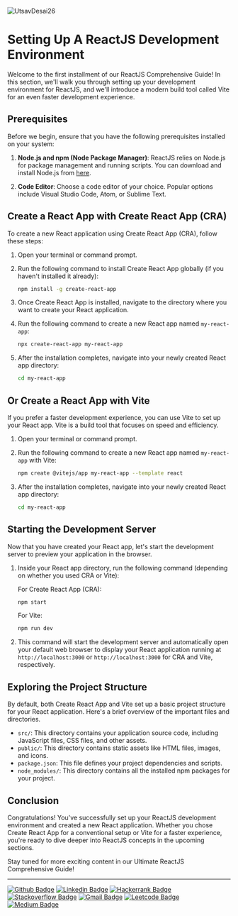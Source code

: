 ![UtsavDesai26](https://github.com/UtsavDesai26/react-interview-prep/assets/80502799/07f8817f-f0e1-4ce6-8f54-20e133465292)

# Setting Up A ReactJS Development Environment

Welcome to the first installment of our ReactJS Comprehensive Guide! In this section, we'll walk you through setting up your development environment for ReactJS, and we'll introduce a modern build tool called Vite for an even faster development experience.

## Prerequisites

Before we begin, ensure that you have the following prerequisites installed on your system:

1. **Node.js and npm (Node Package Manager)**: ReactJS relies on Node.js for package management and running scripts. You can download and install Node.js from [here](https://nodejs.org/).

2. **Code Editor**: Choose a code editor of your choice. Popular options include Visual Studio Code, Atom, or Sublime Text.

## Create a React App with Create React App (CRA)

To create a new React application using Create React App (CRA), follow these steps:

1. Open your terminal or command prompt.

2. Run the following command to install Create React App globally (if you haven't installed it already):

   ```bash
   npm install -g create-react-app
   ```

3. Once Create React App is installed, navigate to the directory where you want to create your React application.

4. Run the following command to create a new React app named `my-react-app`:

   ```bash
   npx create-react-app my-react-app
   ```

5. After the installation completes, navigate into your newly created React app directory:

   ```bash
   cd my-react-app
   ```

## Or Create a React App with Vite

If you prefer a faster development experience, you can use Vite to set up your React app. Vite is a build tool that focuses on speed and efficiency.

1. Open your terminal or command prompt.

2. Run the following command to create a new React app named `my-react-app` with Vite:

   ```bash
   npm create @vitejs/app my-react-app --template react
   ```

3. After the installation completes, navigate into your newly created React app directory:

   ```bash
   cd my-react-app
   ```

## Starting the Development Server

Now that you have created your React app, let's start the development server to preview your application in the browser.

1. Inside your React app directory, run the following command (depending on whether you used CRA or Vite):

   For Create React App (CRA):

   ```bash
   npm start
   ```

   For Vite:

   ```bash
   npm run dev
   ```

2. This command will start the development server and automatically open your default web browser to display your React application running at `http://localhost:3000` or `http://localhost:3000` for CRA and Vite, respectively.

## Exploring the Project Structure

By default, both Create React App and Vite set up a basic project structure for your React application. Here's a brief overview of the important files and directories.

- `src/`: This directory contains your application source code, including JavaScript files, CSS files, and other assets.
- `public/`: This directory contains static assets like HTML files, images, and icons.
- `package.json`: This file defines your project dependencies and scripts.
- `node_modules/`: This directory contains all the installed npm packages for your project.

## Conclusion

Congratulations! You've successfully set up your ReactJS development environment and created a new React application. Whether you chose Create React App for a conventional setup or Vite for a faster experience, you're ready to dive deeper into ReactJS concepts in the upcoming sections.

Stay tuned for more exciting content in our Ultimate ReactJS Comprehensive Guide!

----

[![Github Badge](http://img.shields.io/badge/-Github-black?style=flat-square&logo=github&link=https://github.com/UtsavSoftrefineTech)](https://github.com/UtsavSoftrefineTech)
[![Linkedin Badge](https://img.shields.io/badge/-LinkedIn-blue?style=flat-square&logo=Linkedin&logoColor=white&link=https://www.linkedin.com/in/utsavdesai26/)](https://www.linkedin.com/in/utsavdesai26/)
[![Hackerrank Badge](https://img.shields.io/badge/-Hackerrank-2EC866?style=flat-square&logo=HackerRank&logoColor=white&link=https://www.hackerrank.com/profile/UtsavDesai26)](https://www.hackerrank.com/profile/UtsavDesai26)
[![Stackoverflow Badge](https://img.shields.io/badge/-Stack%20overflow-FE7A16?style=flat-square&logo=stack-overflow&logoColor=white&link=https://stackoverflow.com/users/22878781/utsav-desai)](https://stackoverflow.com/users/22878781/utsav-desai)
[![Gmail Badge](https://img.shields.io/badge/-Gmail-d14836?style=flat-square&logo=Gmail&logoColor=white&link=mailto:desaiutsav26@gmail.com)](mailto:desaiutsav26@gmail.com)
[![Leetcode Badge](https://img.shields.io/badge/-Leetcode-FFA116?style=flat-square&logo=leetcode&logoColor=white&link=https://leetcode.com/desaiutsav26/)](https://leetcode.com/desaiutsav26/)
[![Medium Badge](https://img.shields.io/badge/-Medium-black?style=flat-square&logo=medium&link=https://medium.com/@utsavdesai26)](https://medium.com/@utsavdesai26)
